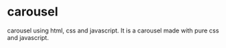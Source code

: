 # carousel
carousel using html, css and javascript.
It is a carousel made with pure css and javascript.
